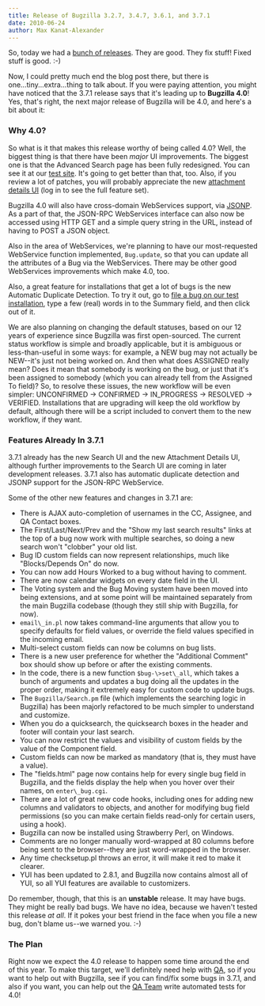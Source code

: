 ```yaml
---
title: Release of Bugzilla 3.2.7, 3.4.7, 3.6.1, and 3.7.1
date: 2010-06-24
author: Max Kanat-Alexander
---
```

So, today we had a [bunch of
releases](http://www.bugzilla.org/news/2010/06/24/release-of-bugzilla-3.2.7-3.4.7-3.6.1-and-3.7.1).
They are good. They fix stuff\! Fixed stuff is good. :-)

Now, I could pretty much end the blog post there, but there is
one...tiny...extra...thing to talk about. If you were paying attention,
you might have noticed that the 3.7.1 release says that it's leading up
to **Bugzilla 4.0**\! Yes, that's right, the next major release of
Bugzilla will be 4.0, and here's a bit about it:

### Why 4.0?

So what is it that makes this release worthy of being called 4.0? Well,
the biggest thing is that there have been *major* UI improvements. The
biggest one is that the Advanced Search page has been fully redesigned.
You can see it at our [test
site](http://landfill.bugzilla.org/bugzilla-tip/query.cgi?format=advanced).
It's going to get better than that, too. Also, if you review a lot of
patches, you will probably appreciate the new [attachment details
UI](https://landfill.bugzilla.org/bugzilla-tip/attachment.cgi?id=3&action=edit)
(log in to see the full feature set).

Bugzilla 4.0 will also have cross-domain WebServices support, via
[JSONP](http://bob.pythonmac.org/archives/2005/12/05/remote-json-jsonp/).
As a part of that, the JSON-RPC WebServices interface can also now be
accessed using HTTP GET and a simple query string in the URL, instead of
having to POST a JSON object.

Also in the area of WebServices, we're planning to have our
most-requested WebService function implemented, `Bug.update`, so that
you can update all the attributes of a Bug via the WebServices. There
may be other good WebServices improvements which make 4.0, too.

Also, a great feature for installations that get a lot of bugs is the
new Automatic Duplicate Detection. To try it out, go to [file a bug on
our test
installation](http://landfill.bugzilla.org/bugzilla-tip/enter_bug.cgi?product=FoodReplicator),
type a few (real) words in to the Summary field, and then click out of
it.

We are also planning on changing the default statuses, based on our 12
years of experience since Bugzilla was first open-sourced. The current
status workflow is simple and broadly applicable, but it is ambiguous or
less-than-useful in some ways: for example, a NEW bug may not actually
be NEW--it's just not being worked on. And then what does ASSIGNED
really mean? Does it mean that somebody is working on the bug, or just
that it's been assigned to somebody (which you can already tell from the
Assigned To field)? So, to resolve these issues, the new workflow will
be even simpler: UNCONFIRMED -\> CONFIRMED -\> IN\_PROGRESS -\> RESOLVED
-\> VERIFIED. Installations that are upgrading will keep the old
workflow by default, although there will be a script included to convert
them to the new workflow, if they want.

### Features Already In 3.7.1

3.7.1 already has the new Search UI and the new Attachment Details UI,
although further improvements to the Search UI are coming in later
development releases. 3.7.1 also has automatic duplicate detection and
JSONP support for the JSON-RPC WebService.

Some of the other new features and changes in 3.7.1 are:

  - There is AJAX auto-completion of usernames in the CC, Assignee, and
    QA Contact boxes.
  - The First/Last/Next/Prev and the "Show my last search results" links
    at the top of a bug now work with multiple searches, so doing a new
    search won't "clobber" your old list.
  - Bug ID custom fields can now represent relationships, much like
    "Blocks/Depends On" do now.
  - You can now add Hours Worked to a bug without having to comment.
  - There are now calendar widgets on every date field in the UI.
  - The Voting system and the Bug Moving system have been moved into
    being extensions, and at some point will be maintained separately
    from the main Bugzilla codebase (though they still ship with
    Bugzilla, for now).
  - `email\_in.pl` now takes command-line
    arguments that allow you to specify defaults for field values, or
    override the field values specified in the incoming email.
  - Multi-select custom fields can now be columns on bug lists.
  - There is a new user preference for whether the "Additional Comment"
    box should show up before or after the existing comments.
  - In the code, there is a new function
    `$bug-\>set\_all`, which takes a bunch of
    arguments and updates a bug doing all the updates in the proper
    order, making it extremely easy for custom code to update bugs.
  - The `Bugzilla/Search.pm` file (which
    implements the searching logic in Bugzilla) has been majorly
    refactored to be much simpler to understand and customize.
  - When you do a quicksearch, the quicksearch boxes in the header and
    footer will contain your last search.
  - You can now restrict the values and visibility of custom fields by
    the value of the Component field.
  - Custom fields can now be marked as mandatory (that is, they must
    have a value).
  - The "fields.html" page now contains help for every single bug field
    in Bugzilla, and the fields display the help when you hover over
    their names, on `enter\_bug.cgi`.
  - There are a lot of great new code hooks, including ones for adding
    new columns and validators to objects, and another for modifying bug
    field permissions (so you can make certain fields read-only for
    certain users, using a hook).
  - Bugzilla can now be installed using Strawberry Perl, on Windows.
  - Comments are no longer manually word-wrapped at 80 columns before
    being sent to the browser--they are just word-wrapped in the
    browser.
  - Any time checksetup.pl throws an error, it will make it red to make
    it clearer.
  - YUI has been updated to 2.8.1, and Bugzilla now contains almost all
    of YUI, so all YUI features are available to customizers.

Do remember, though, that this is an **unstable** release. It may have
bugs. They might be really bad bugs. We have no idea, because we haven't
tested this release *at all*. If it pokes your best friend in the face
when you file a new bug, don't blame us--we warned you. :-)

### The Plan

Right now we expect the 4.0 release to happen some time around the end
of this year. To make this target, we'll definitely need help with
[QA](https://wiki.mozilla.org/Bugzilla:QA), so if you want to help out
with Bugzilla, see if you can find/fix some bugs in 3.7.1, and also if
you want, you can help out the [QA
Team](https://wiki.mozilla.org/Bugzilla:QA) write automated tests for
4.0\!

